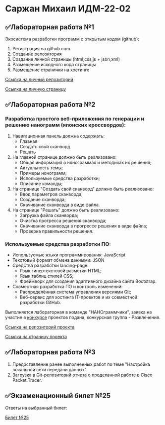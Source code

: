 # Саржан Михаил ИДМ-22-02

## ✅Лабораторная работа №1
Экосистема разработки программ с открытым кодом (github):
1. Регистрация на github.com
2. Создание репозитория
3. Создание личной страницы (html,css,js + json,xml)
4. Размещение исходного кода страницы
5. Размещение странички на хостинге

[Ссылка на личный репозиторий](https://github.com/SarmiAnsim/SarmiAnsim.github.io)

[Ссылка на личную страницу](https://sarmiansim.github.io)

## ✅Лабораторная работа №2

### Разработка простого веб-приложения по генерации и решению нанограмм (японских кроссвордов):

1. Навигационная панель должна содержать:
    - Главная
    - Создать свой сканворд
    - Решать
2. На главной странице должно быть реализовано:
    - Общая информация о нонограммах и методиках их решения;
    - Актуальность темы;
    - Примеры нонограмм;
    - Используемые средства разработки;
    - Описание команды;
3. На странице "Создать свой сканворд" должно быть реализовано:
    - Ввод параметров сканворда;
    - Создание сканворда;
    - Скачивание сканворда в виде файла.
4. На странице "Решать" должно быть реализовано:
    - Загрузка файла сканворда;
    - Очистка прогресса решения сканворда;
    - Скачивание сканворда в прогрессе решения в виде файла;
    - Проверка правильности решения.

### Используемые средства разработки ПО:

- Используемые языки программирования: JavaScript
- Текстовый формат обмена данными: JSON
- Средства разработки landing-page:
    - Язык гипертекстовой разметки HTML;
    - Язык таблиц стилей CSS;
    - Фреймворк для создания адаптивного дизайна сайта Bootstrap.
- Совместная разработка ПО и контроль изменений:
    - Распределённая система управления версиями Git;
    - Веб-сервис для хостинга IT-проектов и их совместной разработки GitHub.

Выполняется лабораторная в команде "НАНОграммчики", заявка на участие в [конкурсе](https://idmit.ru) проектов подана, конкурсная группа - Развлечения.

[Ссылка на репозиторий проекта](https://github.com/SarmiAnsim/ITLabs)

[Ссылка на страницу проекта](https://sarmiansim.github.io/ITLabs/)
## ✅Лабораторная работа №3
1. Предоставление ранее выполненных работ по теме "Настройка локальной сети передачи данных".
2. Загрузка в Git-репозиторий [отчета](https://sarmiansim.github.io/ИДБ-18-02_Саржан_ЛР2.pdf) о проделанной работе в Cisco Packet Tracer.

## ✅Экзаменационный билет №25
Ответы на выбранный билет:

[Билет №25](https://github.com/stankin/inet-2022/wiki/exam25)
